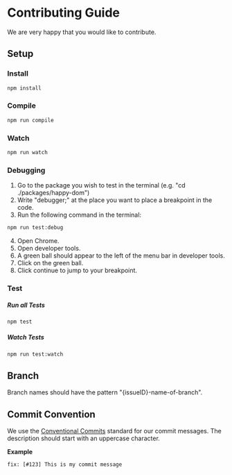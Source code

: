 # Contributing Guide

We are very happy that you would like to contribute.

## Setup

### Install

```bash
npm install
```

### Compile

```bash
npm run compile
```

### Watch

```bash
npm run watch
```

### Debugging

1. Go to the package you wish to test in the terminal (e.g. "cd ./packages/happy-dom")
2. Write "debugger;" at the place you want to place a breakpoint in the code.
3. Run the following command in the terminal:

```bash
npm run test:debug
```

4. Open Chrome.
5. Open developer tools.
6. A green ball should appear to the left of the menu bar in developer tools.
7. Click on the green ball.
8. Click continue to jump to your breakpoint.

### Test

##### Run all Tests

```bash
npm test
```

##### Watch Tests

```bash
npm run test:watch
```

## Branch

Branch names should have the pattern "{issueID}-name-of-branch".

## Commit Convention

We use the [Conventional Commits](https://www.conventionalcommits.org/en/) standard for our commit messages. The description should start with an uppercase character.

**Example**

```
fix: [#123] This is my commit message
```
